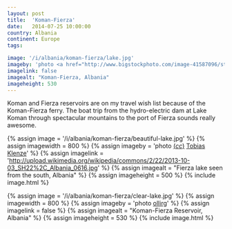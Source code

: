 ```yaml
---
layout: post
title:  'Koman-Fierza'
date:   2014-07-25 10:00:00
country: Albania
continent: Europe
tags:

image: '/i/albania/koman-fierza/lake.jpg'
imageby: 'photo <a href="http://www.bigstockphoto.com/image-41587096/stock-photo-view-of-koman-fierza-lake">ollirg</a>'
imagelink: false
imagealt: "Koman-Fierza, Albania"
imageheight: 530
---
```

Koman and Fierza reservoirs are on my travel wish list because of the Koman-Fierza ferry. The boat trip from the hydro-electric dam at Lake Koman through spectacular mountains to the port of Fierza sounds really awesome.

<!-- img -->
{% assign image = '/i/albania/koman-fierza/beautiful-lake.jpg' %}
{% assign imagewidth = 800 %}
{% assign imageby = 'photo <a title="License: Attribution 3.0 Unported" href="http://creativecommons.org/licenses/by/3.0/deed.en">(<em>cc</em>)</a> <a href="http://en.wikipedia.org/wiki/File:2013-10-03_SH22,_Albania_0616.jpg">Tobias Klenze</a>' %}
{% assign imagelink = 'http://upload.wikimedia.org/wikipedia/commons/2/22/2013-10-03_SH22%2C_Albania_0616.jpg' %}
{% assign imagealt = "Fierza lake seen from the south, Albania" %}
{% assign imageheight = 500 %}
{% include image.html %}

{% assign image = '/i/albania/koman-fierza/clear-lake.jpg' %}
{% assign imagewidth = 800 %}
{% assign imageby = 'photo <a href="http://www.bigstockphoto.com/image-41770066/stock-photo-steep-cliffs-on-koman-fierza-lake">ollirg</a>' %}
{% assign imagelink = false %}
{% assign imagealt = "Koman-Fierza Reservoir, Albania" %}
{% assign imageheight = 530 %}
{% include image.html %}
